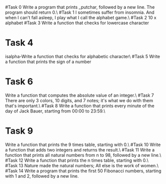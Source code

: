 #Task 0
Write a program that prints _putchar, followed by a new line.
The program should return 0.\\
#Task 1
I sometimes suffer from insomnia. And when I can't fall asleep, I play what I call the alphabet game.\\
#Task 2
10 x alphabet
#Task 3
Write a function that checks for lowercase character
# Task 4
isalpha-Write a function that checks for alphabetic character\\
#Task 5
Write a function that prints the sign of a number
# Task 6
Write a function that computes the absolute value of an integer.\\
#Task 7
There are only 3 colors, 10 digits, and 7 notes; it's what we do with them that's important.\\
#Task 8
Write a function that prints every minute of the day of Jack Bauer, starting from 00:00 to 23:59.\\
# Task 9
Write a function that prints the 9 times table, starting with 0.\\
#Task 10
Write a function that adds two integers and returns the result.\\
#Task 11
Write a function that prints all natural numbers from n to 98, followed by a new line.\\
#Task 12
Write a function that prints the n times table, starting with 0.\\
#Task 13
Nature made the natural numbers; All else is the work of women.\\
#Task 14
Write a program that prints the first 50 Fibonacci numbers, starting with 1 and 2, followed by a new line.
